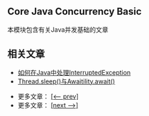 ## Core Java Concurrency Basic

本模块包含有关Java并发基础的文章

## 相关文章

+ [如何在Java中处理InterruptedException](docs/如何在Java中处理InterruptedException.md)
+ [Thread.sleep()与Awaitility.await()](docs/Thread.sleep()与Awaitility.await().md)

- 更多文章： [[<-- prev]](../java-concurrency-basic-2/README.md)
- 更多文章： [[next -->]](../java-concurrency-advanced-1/README.md)